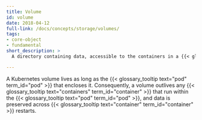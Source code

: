```yaml
---
title: Volume
id: volume
date: 2018-04-12
full-link: /docs/concepts/storage/volumes/
tags:
- core-object
- fundamental
short_description: >
  A directory containing data, accessible to the containers in a {{< glossary_tooltip text="pod" term_id="pod" >}}.

---
```


A Kubernetes volume lives as long as the {{< glossary_tooltip text="pod" term_id="pod" >}} that encloses it. Consequently, a volume outlives any {{< glossary_tooltip text="containers" term_id="container" >}} that run within the {{< glossary_tooltip text="pod" term_id="pod" >}}, and data is preserved across {{< glossary_tooltip text="container" term_id="container" >}} restarts. 


